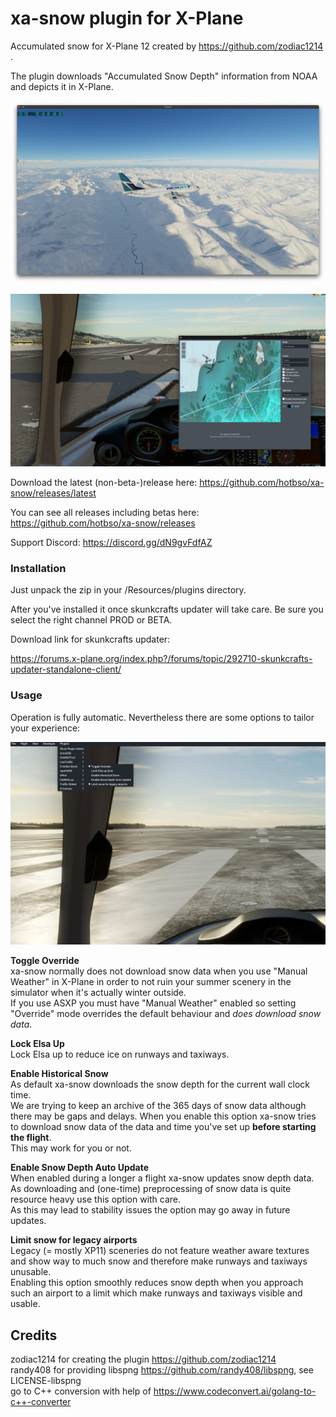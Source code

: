 # xa-snow plugin for X-Plane

Accumulated snow for X-Plane 12 created by https://github.com/zodiac1214 .

The plugin downloads "Accumulated Snow Depth" information from NOAA and depicts it in X-Plane.

![Image](images/Screenshot2024-01-18at2_15_48PM.png)

![Image](images/map.jpg)

Download the latest (non-beta-)release here:   https://github.com/hotbso/xa-snow/releases/latest

You can see all releases including betas here: https://github.com/hotbso/xa-snow/releases

Support Discord: https://discord.gg/dN9gvFdfAZ

### Installation
Just unpack the zip in your <X Plane>/Resources/plugins directory.

After you've installed it once skunkcrafts updater will take care.
Be sure you select the right channel PROD or BETA.

Download link for skunkcrafts updater:

https://forums.x-plane.org/index.php?/forums/topic/292710-skunkcrafts-updater-standalone-client/

### Usage
Operation is fully automatic. Nevertheless there are some options to tailor your experience:

![Image](images/Menu.jpg)

**Toggle Override**\
xa-snow normally does not download snow data when you use "Manual Weather" in X-Plane in order to not ruin your summer scenery in the
simulator when it's actually winter outside.\
If you use ASXP you must have "Manual Weather" enabled so setting "Override" mode overrides the default behaviour and *does download snow data*.

**Lock Elsa Up**\
Lock Elsa up to reduce ice on runways and taxiways.

**Enable Historical Snow**\
As default xa-snow downloads the snow depth for the current wall clock time. \
We are trying to keep an archive of the 365 days of snow data although there may be gaps and delays. When you enable this option xa-snow
tries to download snow data of the data and time you've set up **before starting the flight**.\
This may work for you or not.

**Enable Snow Depth Auto Update**\
When enabled during a longer a flight xa-snow updates snow depth data. As downloading and (one-time) preprocessing of snow data is quite resource heavy use this option with care.\
As this may lead to stability issues the option may go away in future updates.

**Limit snow for legacy airports**\
Legacy (= mostly XP11) sceneries do not feature weather aware textures and show way to much snow and therefore make runways and taxiways unusable.\
Enabling this option smoothly reduces snow depth when you approach such an airport to a limit which make runways and taxiways visible and usable.

## Credits
zodiac1214 for creating the plugin https://github.com/zodiac1214 \
randy408 for providing libspng https://github.com/randy408/libspng, see LICENSE-libspng\
go to C++ conversion with help of https://www.codeconvert.ai/golang-to-c++-converter

